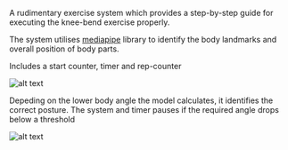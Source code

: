 A rudimentary exercise system which provides a step-by-step guide for executing the knee-bend exercise properly. 

The system utilises [mediapipe](https://pypi.org/project/mediapipe/) library to identify the body landmarks and overall position of body parts.

Includes a start counter, timer and rep-counter

![alt text](https://github.com/ysrgv/exerciseTrainer/blob/main/Img1.PNG)

Depeding on the lower body angle the model calculates, it identifies the correct posture. The system and timer pauses if the required angle drops below a threshold

![alt text](https://github.com/ysrgv/exerciseTrainer/blob/main/img4.PNG)
